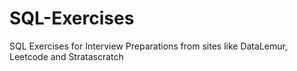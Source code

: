 # SQL-Exercises
SQL Exercises for Interview Preparations from sites like DataLemur, Leetcode and Stratascratch
